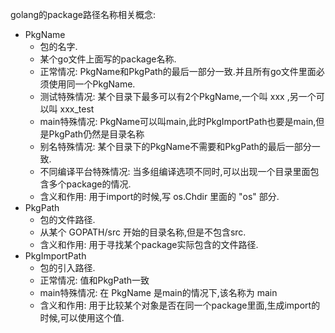 golang的package路径名称相关概念:
* PkgName 
	* 包的名字.
	* 某个go文件上面写的package名称.
	* 正常情况: PkgName和PkgPath的最后一部分一致.并且所有go文件里面必须使用同一个PkgName.
	* 测试特殊情况: 某个目录下最多可以有2个PkgName,一个叫 xxx ,另一个可以叫 xxx_test
	* main特殊情况: PkgName可以叫main,此时PkgImportPath也要是main,但是PkgPath仍然是目录名称
	* 别名特殊情况: 某个目录下的PkgName不需要和PkgPath的最后一部分一致.
	* 不同编译平台特殊情况: 当多组编译选项不同时,可以出现一个目录里面包含多个package的情况.
	* 含义和作用: 用于import的时候,写 os.Chdir 里面的 "os" 部分.
* PkgPath 
	* 包的文件路径.
	* 从某个 GOPATH/src 开始的目录名称,但是不包含src.
	* 含义和作用: 用于寻找某个package实际包含的文件路径.
* PkgImportPath
	* 包的引入路径.
	* 正常情况: 值和PkgPath一致
	* main特殊情况: 在 PkgName 是main的情况下,该名称为 main
	* 含义和作用: 用于比较某个对象是否在同一个package里面,生成import的时候,可以使用这个值.